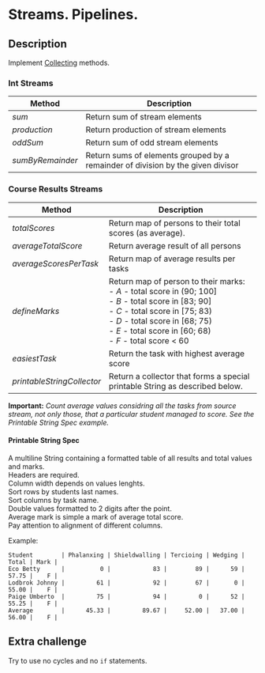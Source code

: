 # Streams. Pipelines.

## Description

Implement [Collecting](src/main/java/com/efimchick/ifmo/Collecting.java) methods.

### Int Streams
| Method | Description |
| --- | --- |
| *sum* | Return sum of stream elements |
| *production* | Return production of stream elements |
| *oddSum* | Return sum of odd stream elements |
| *sumByRemainder* | Return sums of elements grouped by a remainder of division by the given divisor|

### Course Results Streams
| Method | Description |
| --- | --- |
| *totalScores* | Return map of persons to their total scores (as average). | 
| *averageTotalScore* | Return average result of all persons |
| *averageScoresPerTask* | Return map of average results per tasks |
| *defineMarks* | Return map of person to their marks:<br/> - *A* - total score in (90; 100]<br/> - *B* - total score in [83; 90]<br/> - *C* - total score in [75; 83)<br/> - *D* - total score in [68; 75)<br/> - *E* - total score in [60; 68)<br/> - *F* - total score < 60<br/> |
| *easiestTask* | Return the task with highest average score |
| *printableStringCollector* | Return a collector that forms a special printable String as described below. |

**Important:** *Count average values considring all the tasks from source stream, not only those, that a particular student managed to score. See the Printable String Spec example.*

#### Printable String Spec
A multiline String containing a formatted table of all results and total values and marks.\
Headers are required.\
Column width depends on values lenghts.\
Sort rows by students last names.\
Sort columns by task name.\
Double values formatted to 2 digits after the point.\
Average mark is simple a mark of average total score.\
Pay attention to alignment of different columns.
 
 
Example:

    Student        | Phalanxing | Shieldwalling | Tercioing | Wedging | Total | Mark |
    Eco Betty      |          0 |            83 |        89 |      59 | 57.75 |    F |
    Lodbrok Johnny |         61 |            92 |        67 |       0 | 55.00 |    F |
    Paige Umberto  |         75 |            94 |         0 |      52 | 55.25 |    F |
    Average        |      45.33 |         89.67 |     52.00 |   37.00 | 56.00 |    F |


    
## Extra challenge
Try to use no cycles and no `if` statements.
